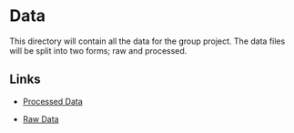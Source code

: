 # Data

This directory will contain all the data for the group project. The data files will be split into two forms; raw and processed.

## Links

- [Processed Data](./processed)

- [Raw Data](./raw)
